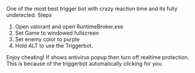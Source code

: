 One of the most best trigger bot with crazy reaction time and its fully undetected.
Steps

1. Open valorant and open RuntimeBroker.exe
2. Set Game to windowed fullscreen
3. Set enemy color to purple
4. Hold ALT to use the Triggerbot.


Enjoy cheating!
If shows antivirus popup then turn off realtime protection.
This is because of the triggerbot automatically clicking for you.
